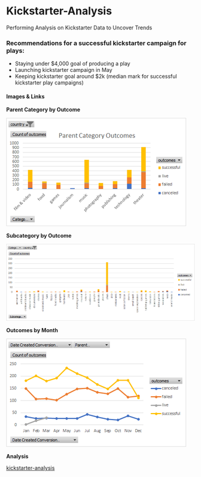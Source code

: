 # Kickstarter-Analysis
Performing Analysis on Kickstarter Data to Uncover Trends
 
### Recommendations for a successful kickstarter campaign for plays:

* Staying under $4,000 goal of producing a play
* Launching kickstarter campaign in May 
* Keeping kickstarter goal around $2k (median mark for successful kickstarter play campaigns)

#### Images & Links

**Parent Category by Outcome**

![](images/parentcategoryoutcomechart3.png)

**Subcategory by Outcome**

![](images/subcategoryoutcomechart.png)

**Outcomes by Month**

![](images/Outcomesbymonth.png)

**Analysis**

[kickstarter-analysis](docs/kickstarter-analysis.xlsx)
